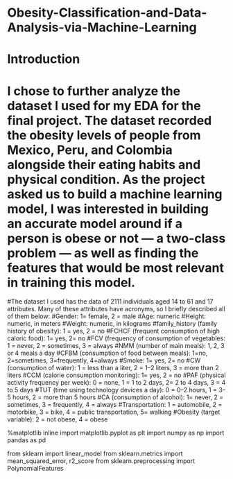 # Obesity-Classification-and-Data-Analysis-via-Machine-Learning
# Introduction
# I chose to further analyze the dataset I used for my EDA for the final project. The dataset recorded the obesity levels of people from Mexico, Peru, and Colombia alongside their eating habits and physical condition. As the project asked us to build a machine learning model, I was interested in building an accurate model around if a person is obese or not — a two-class problem — as well as finding the features that would be most relevant in training this model.


#The dataset I used has the data of 2111 individuals aged 14 to 61 and 17 attributes. Many of these attributes have acronyms, so I briefly described all of them below:
#Gender: 1= female, 2 = male
#Age: numeric
#Height: numeric, in meters
#Weight: numeric, in kilograms
#family_history (family history of obesity): 1 = yes, 2 = no
#FCHCF (frequent consumption of high caloric food): 1= yes, 2= no
#FCV (frequency of consumption of vegetables: 1 = never, 2 = sometimes, 3 = always
#NMM (number of main meals): 1, 2, 3 or 4 meals a day
#CFBM (consumption of food between meals): 1=no, 2=sometimes, 3=frequently, 4=always
#Smoke: 1= yes, 2= no
#CW (consumption of water): 1 = less than a liter, 2 = 1–2 liters, 3 = more than 2 liters
#CCM (calorie consumption monitoring): 1= yes, 2 = no
#PAF (physical activity frequency per week): 0 = none, 1 = 1 to 2 days, 2= 2 to 4 days, 3 = 4 to 5 days
#TUT (time using technology devices a day): 0 = 0–2 hours, 1 = 3–5 hours, 2 = more than 5 hours
#CA (consumption of alcohol): 1= never, 2 = sometimes, 3 = frequently, 4 = always
#Transportation: 1 = automobile, 2 = motorbike, 3 = bike, 4 = public transportation, 5= walking
#Obesity (target variable): 2 = not obese, 4 = obese

%matplotlib inline
import matplotlib.pyplot as plt
import numpy as np
import pandas as pd

from sklearn import linear_model
from sklearn.metrics import mean_squared_error, r2_score
from sklearn.preprocessing import PolynomialFeatures
